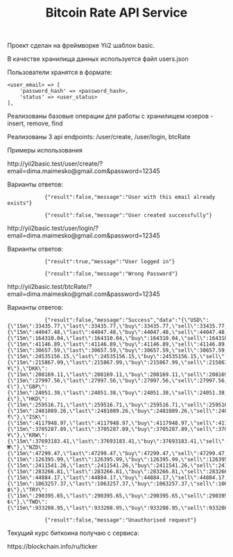 <p align="center">
    <h1 align="center">Bitcoin Rate API Service</h1>
    <br>
</p>

<p>Проект сделан на фреймворке Yii2 шаблон basic.</p>
<p>В качестве хранилища данных используется файл users.json</p>
<p>Пользователи хранятся в формате:</p>

    <user_email> => [
        'password_hash' => <password_hash>,
        'status' => <user_status>
    ],
<p>Реализованы базовые операции для работы с хранилищем юзеров - insert, remove, find</p>

<p>Реализованы 3 api endpoints: /user/create, /user/login, btcRate</p>

<p>Примеры использования</p>
<p>http://yii2basic.test/user/create/?email=dima.maimesko@gmail.com&password=12345</p>
<p>Варианты ответов:</p>

                {"result":false,"message":"User with this email already exists"}
               
                {"result":false,"message":"User created successfully"}
               
                
<p>http://yii2basic.test/user/login/?email=dima.maimesko@gmail.com&password=12345</p>
<p>Варианты ответов:</p>

                {"result":true,"message":"User logged in"}
               
                {"result":false,"message":"Wrong Password"}
                
            
<p>http://yii2basic.test/btcRate/?email=dima.maimesko@gmail.com&password=12345</p>
<p>Варианты ответов:</p>

                {"result":false,"message":"Success","data":"{\"USD\":{\"15m\":33435.77,\"last\":33435.77,\"buy\":33435.77,\"sell\":33435.77,\"symbol\":\"$\"},\"AUD\":{\"15m\":44047.48,\"last\":44047.48,\"buy\":44047.48,\"sell\":44047.48,\"symbol\":\"$\"},\"BRL\":{\"15m\":164310.04,\"last\":164310.04,\"buy\":164310.04,\"sell\":164310.04,\"symbol\":\"R$\"},\"CAD\":{\"15m\":41146.89,\"last\":41146.89,\"buy\":41146.89,\"sell\":41146.89,\"symbol\":\"$\"},\"CHF\":{\"15m\":30657.59,\"last\":30657.59,\"buy\":30657.59,\"sell\":30657.59,\"symbol\":\"CHF\"},\"CLP\":{\"15m\":24535156.15,\"last\":24535156.15,\"buy\":24535156.15,\"sell\":24535156.15,\"symbol\":\"$\"},\"CNY\":{\"15m\":215867.99,\"last\":215867.99,\"buy\":215867.99,\"sell\":215867.99,\"symbol\":\"\¥\"},\"DKK\":{\"15m\":208169.11,\"last\":208169.11,\"buy\":208169.11,\"sell\":208169.11,\"symbol\":\"kr\"},\"EUR\":{\"15m\":27997.56,\"last\":27997.56,\"buy\":27997.56,\"sell\":27997.56,\"symbol\":\"\€\"},\"GBP\":{\"15m\":24051.38,\"last\":24051.38,\"buy\":24051.38,\"sell\":24051.38,\"symbol\":\"\£\"},\"HKD\":{\"15m\":259516.71,\"last\":259516.71,\"buy\":259516.71,\"sell\":259516.71,\"symbol\":\"$\"},\"INR\":{\"15m\":2481089.26,\"last\":2481089.26,\"buy\":2481089.26,\"sell\":2481089.26,\"symbol\":\"\₹\"},\"ISK\":{\"15m\":4117948.97,\"last\":4117948.97,\"buy\":4117948.97,\"sell\":4117948.97,\"symbol\":\"kr\"},\"JPY\":{\"15m\":3705287.89,\"last\":3705287.89,\"buy\":3705287.89,\"sell\":3705287.89,\"symbol\":\"\¥\"},\"KRW\":{\"15m\":37693183.41,\"last\":37693183.41,\"buy\":37693183.41,\"sell\":37693183.41,\"symbol\":\"\₩\"},\"NZD\":{\"15m\":47299.47,\"last\":47299.47,\"buy\":47299.47,\"sell\":47299.47,\"symbol\":\"$\"},\"PLN\":{\"15m\":126395.99,\"last\":126395.99,\"buy\":126395.99,\"sell\":126395.99,\"symbol\":\"z\ł\"},\"RUB\":{\"15m\":2411541.26,\"last\":2411541.26,\"buy\":2411541.26,\"sell\":2411541.26,\"symbol\":\"RUB\"},\"SEK\":{\"15m\":283266.81,\"last\":283266.81,\"buy\":283266.81,\"sell\":283266.81,\"symbol\":\"kr\"},\"SGD\":{\"15m\":44884.17,\"last\":44884.17,\"buy\":44884.17,\"sell\":44884.17,\"symbol\":\"$\"},\"THB\":{\"15m\":1063257.37,\"last\":1063257.37,\"buy\":1063257.37,\"sell\":1063257.37,\"symbol\":\"\฿\"},\"TRY\":{\"15m\":290395.65,\"last\":290395.65,\"buy\":290395.65,\"sell\":290395.65,\"symbol\":\"\₺\"},\"TWD\":{\"15m\":933208.95,\"last\":933208.95,\"buy\":933208.95,\"sell\":933208.95,\"symbol\":\"NT$\"}}"}
               
                {"result":false,"message":"Unauthorised request"}
                

<p>Текущий курс биткоина получаю с сервиса:</p>
<p>https://blockchain.info/ru/ticker</p>
